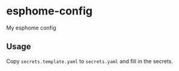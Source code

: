 # esphome-config

My esphome config

## Usage

Copy `secrets.template.yaml` to `secrets.yaml` and fill in the secrets.
